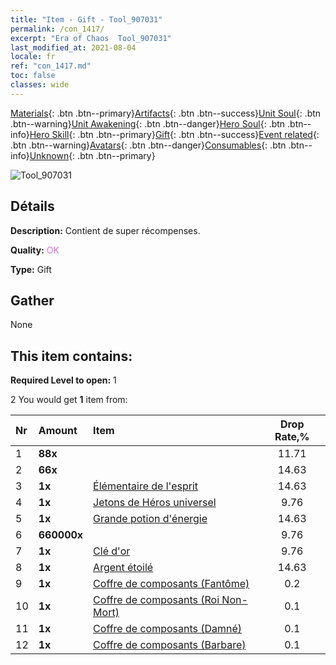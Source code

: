 ```yaml
---
title: "Item - Gift - Tool_907031"
permalink: /con_1417/
excerpt: "Era of Chaos  Tool_907031"
last_modified_at: 2021-08-04
locale: fr
ref: "con_1417.md"
toc: false
classes: wide
---
```

 [Materials](/ItemsFR/){: .btn .btn--primary}[Artifacts](/ItemsFR/Artifacts/){: .btn .btn--success}[Unit Soul](/ItemsFR/UnitSoul/){: .btn .btn--warning}[Unit Awakening](/ItemsFR/UnitAwakening/){: .btn .btn--danger}[Hero Soul](/ItemsFR/HeroSoul/){: .btn .btn--info}[Hero Skill](/ItemsFR/HeroSkill/){: .btn .btn--primary}[Gift](/ItemsFR/Gift/){: .btn .btn--success}[Event related](/ItemsFR/Events/){: .btn .btn--warning}[Avatars](/ItemsFR/Avatars/){: .btn .btn--danger}[Consumables](/ItemsFR/Consumables/){: .btn .btn--info}[Unknown](/ItemsFR/Unknown/){: .btn .btn--primary}

 ![Tool_907031](/images/t/i_907031.png)

## Détails
 **Description:** Contient de super récompenses.

 **Quality:** <span style="color: #DA70D6">OK</span>

 **Type:** Gift

## Gather

  None

## This item contains:

 **Required Level to open:** 1

 2 You would get **1** item  from:

  | Nr | Amount |     Item    | Drop Rate,% |
  |:---|:-------|:------------|:---------:|
  | 1 |  **88x** | <i class="fas fa-gem"/> | 11.71 | 
  | 2 |  **66x** | <i class="fas fa-gem"/> | 14.63 | 
  | 3 |  **1x** | [Élémentaire de l'esprit](/ItemsFR/unt_267/) | 14.63 | 
  | 4 |  **1x** | [Jetons de Héros universel](/ItemsFR/her_358/) | 9.76 | 
  | 5 |  **1x** | [Grande potion d'énergie](/ItemsFR/con_706/) | 14.63 | 
  | 6 |  **660000x** | <i class="fas fa-coins"/> | 9.76 | 
  | 7 |  **1x** | [Clé d'or](/ItemsFR/con_783/) | 9.76 | 
  | 8 |  **1x** | [Argent étoilé](/ItemsFR/con_969/) | 14.63 | 
  | 9 |  **1x** | [Coffre de composants (Fantôme)](/ItemsFR/con_1339/) | 0.2 | 
  | 10 |  **1x** | [Coffre de composants (Roi Non-Mort)](/ItemsFR/con_1340/) | 0.1 | 
  | 11 |  **1x** | [Coffre de composants (Damné)](/ItemsFR/con_1341/) | 0.1 | 
  | 12 |  **1x** | [Coffre de composants (Barbare)](/ItemsFR/con_1342/) | 0.1 | 
